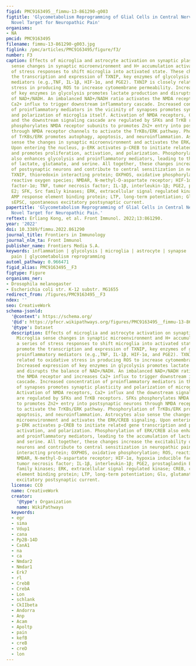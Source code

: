 ```yaml
---
figid: PMC9163495__fimmu-13-861290-g003
figtitle: 'Glycometabolism Reprogramming of Glial Cells in Central Nervous System:
  Novel Target for Neuropathic Pain'
organisms:
- NA
pmcid: PMC9163495
filename: fimmu-13-861290-g003.jpg
figlink: /pmc/articles/PMC9163495/figure/f3/
number: F3
caption: Effects of microglia and astrocyte activation on synaptic plasticity. Microglia
  sense changes in synaptic microenvironment and H+ accumulation activates a series
  of stress responses to shift microglia into activated state. These changes promote
  the transcription and expression of TXNIP, key enzymes of glycolysis and proinflammatory
  mediators (e.g.,TNF, IL-1β, HIF-1α, and PGE2). TXNIP is closely related to oxidative
  stress in producing ROS to increase cytomembrane permeability. Increased expression
  of key enzymes in glycolysis promotes lactate production and disrupts the balance
  of NAD+/NADH. An imbalanced NAD+/NADH ratio activates the NMDA receptor and increases
  Ca2+ influx to trigger downstream inflammatory cascade. Increased concentration
  of proinflammatory mediators in the vicinity of synapses promotes synaptic plasticity
  and polarization of microglia itself. Activation of NMDA receptors, Ca2+ influx
  and the downstream signaling cascade are regulated by SFKs and TrKB receptors. SFKs
  phosphorylates NMDA receptor subunits to promotes Zn2+ entry into postsynaptic neurons
  through NMDA receptor channels to activate the TrKBs/ERK pathway. Phosphorylation
  of TrKBs/ERK promotes autophagy, apoptosis, and neuroinflammation. Astrocytes also
  sense the changes in synaptic microenvironment and activates the ERK/CREB signaling.
  Upon entering the nucleus, p-ERK activates p-CREB to initiate related gene transcription
  and promotes proliferation, activation, and polarization. Phosphorylation of ERK/CREB
  also enhances glycolysis and proinflammatory mediators, leading to the accumulation
  of lactate, glutamate, and serine. All together, these changes increase the excitability
  of postsynaptic neurons and contribute to central sensitization in neuropathic pain.
  TXNIP, thioredoxin interacting protein; OXPHOS, oxidative phosphorylation; ROS,
  reactive oxygen species; NMDAR, N-methyl-D-aspartate receptor; HIF-1α, hypoxia inducible
  factor-1α; TNF, tumor necrosis factor; IL-1β, interleukin-1β; PGE2, prostaglandin
  E2; SFK, Src family kinases; ERK, extracellular signal regulated kinase; CREB, cyclic
  AMP response element binding protein; LTP, long-term potentiation; Glu, glutamate;
  sEPSC, spontaneous excitatory postsynaptic current.
papertitle: 'Glycometabolism Reprogramming of Glial Cells in Central Nervous System:
  Novel Target for Neuropathic Pain.'
reftext: Erliang Kong, et al. Front Immunol. 2022;13:861290.
year: '2022'
doi: 10.3389/fimmu.2022.861290
journal_title: Frontiers in Immunology
journal_nlm_ta: Front Immunol
publisher_name: Frontiers Media S.A.
keywords: inflammation | glycolysis | microglia | astrocyte | synapse | neuropathic
  pain | glycometabolism reprogramming
automl_pathway: 0.966471
figid_alias: PMC9163495__F3
figtype: Figure
organisms_ner:
- Drosophila melanogaster
- Escherichia coli str. K-12 substr. MG1655
redirect_from: /figures/PMC9163495__F3
ndex: ''
seo: CreativeWork
schema-jsonld:
  '@context': https://schema.org/
  '@id': https://pfocr.wikipathways.org/figures/PMC9163495__fimmu-13-861290-g003.html
  '@type': Dataset
  description: Effects of microglia and astrocyte activation on synaptic plasticity.
    Microglia sense changes in synaptic microenvironment and H+ accumulation activates
    a series of stress responses to shift microglia into activated state. These changes
    promote the transcription and expression of TXNIP, key enzymes of glycolysis and
    proinflammatory mediators (e.g.,TNF, IL-1β, HIF-1α, and PGE2). TXNIP is closely
    related to oxidative stress in producing ROS to increase cytomembrane permeability.
    Increased expression of key enzymes in glycolysis promotes lactate production
    and disrupts the balance of NAD+/NADH. An imbalanced NAD+/NADH ratio activates
    the NMDA receptor and increases Ca2+ influx to trigger downstream inflammatory
    cascade. Increased concentration of proinflammatory mediators in the vicinity
    of synapses promotes synaptic plasticity and polarization of microglia itself.
    Activation of NMDA receptors, Ca2+ influx and the downstream signaling cascade
    are regulated by SFKs and TrKB receptors. SFKs phosphorylates NMDA receptor subunits
    to promotes Zn2+ entry into postsynaptic neurons through NMDA receptor channels
    to activate the TrKBs/ERK pathway. Phosphorylation of TrKBs/ERK promotes autophagy,
    apoptosis, and neuroinflammation. Astrocytes also sense the changes in synaptic
    microenvironment and activates the ERK/CREB signaling. Upon entering the nucleus,
    p-ERK activates p-CREB to initiate related gene transcription and promotes proliferation,
    activation, and polarization. Phosphorylation of ERK/CREB also enhances glycolysis
    and proinflammatory mediators, leading to the accumulation of lactate, glutamate,
    and serine. All together, these changes increase the excitability of postsynaptic
    neurons and contribute to central sensitization in neuropathic pain. TXNIP, thioredoxin
    interacting protein; OXPHOS, oxidative phosphorylation; ROS, reactive oxygen species;
    NMDAR, N-methyl-D-aspartate receptor; HIF-1α, hypoxia inducible factor-1α; TNF,
    tumor necrosis factor; IL-1β, interleukin-1β; PGE2, prostaglandin E2; SFK, Src
    family kinases; ERK, extracellular signal regulated kinase; CREB, cyclic AMP response
    element binding protein; LTP, long-term potentiation; Glu, glutamate; sEPSC, spontaneous
    excitatory postsynaptic current.
  license: CC0
  name: CreativeWork
  creator:
    '@type': Organization
    name: WikiPathways
  keywords:
  - egr
  - sima
  - Vdup1
  - cana
  - Pp2B-14D
  - CanA1
  - na
  - ca
  - Nmdar2
  - Nmdar1
  - Erk7
  - rl
  - CrebB
  - CrebA
  - Lon
  - schlank
  - CkIIbeta
  - Andorra
  - Anp
  - Acam
  - Apoltp
  - pain
  - kefB
  - creB
  - creD
  - lon
---
```

